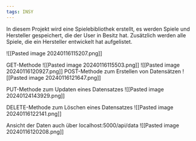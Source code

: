 ```yaml
---
tags: INSY
---
```

In diesem Projekt wird eine Spielebibliothek erstellt, es werden Spiele und Hersteller gespeichert, die der User in Besitz hat. Zusätzlich werden alle Spiele, die ein Hersteller entwickelt hat aufgelistet.

![[Pasted image 20240116115207.png]]

GET-Methode
![[Pasted image 20240116115503.png]]
![[Pasted image 20240116120927.png]]
POST-Methode zum Erstellen von Datensätzen
![[Pasted image 20240116121647.png]]

PUT-Methode zum Updaten eines Datensatzes
![[Pasted image 20240124143929.png]]


DELETE-Methode zum Löschen eines Datensatzes
![[Pasted image 20240116122141.png]]

Ansicht der Daten auch über localhost:5000/api/data
![[Pasted image 20240116120208.png]]